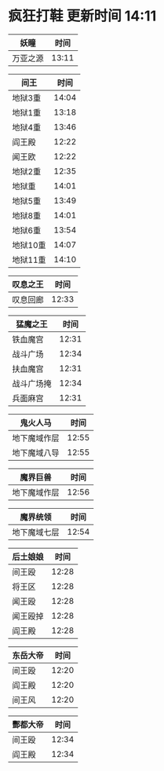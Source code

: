 # 疯狂打鞋 更新时间 14:11

| 妖瞳   | 时间    |
|--------|-------|
| 万亚之源 | 13:11 |

| 间王   | 时间    |
|--------|-------|
| 地狱3重 | 14:04 |
| 地狱1重 | 13:18 |
| 地狱4重 | 13:46 |
| 阎王殿 | 12:22 |
| 闻王欧 | 12:22 |
| 地狱2重 | 12:35 |
| 地狱重 | 14:01 |
| 地狱5重 | 13:49 |
| 地狱8重 | 14:01 |
| 地狱6重 | 13:54 |
| 地狱10重 | 14:07 |
| 地狱11重 | 14:10 |

| 叹息之王   | 时间    |
|--------|-------|
| 叹息回廊 | 12:33 |

| 猛魔之王   | 时间    |
|--------|-------|
| 铁血魔宫 | 12:31 |
| 战斗广场 | 12:34 |
| 扶血魔宫 | 12:31 |
| 战斗广场掩 | 12:34 |
| 兵面麻宫 | 12:31 |

| 鬼火人马   | 时间    |
|--------|-------|
| 地下魔域作层 | 12:55 |
| 地下魔域八导 | 12:55 |

| 魔界巨兽   | 时间    |
|--------|-------|
| 地下魔域作层 | 12:56 |

| 魔界统领   | 时间    |
|--------|-------|
| 地下魔域七层 | 12:54 |

| 后土娘娘   | 时间    |
|--------|-------|
| 间王殴 | 12:28 |
| 将王区 | 12:28 |
| 闻王殴 | 12:28 |
| 闻王殴掉 | 12:28 |
| 阎王殿 | 12:28 |

| 东岳大帝   | 时间    |
|--------|-------|
| 间王殴 | 12:20 |
| 阎王殿 | 12:20 |
| 间王风 | 12:20 |

| 酆都大帝   | 时间    |
|--------|-------|
| 间王殴 | 12:34 |
| 阎王殿 | 12:34 |